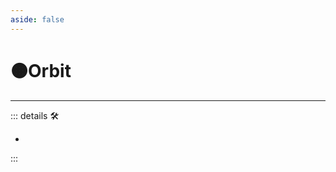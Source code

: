 ```yaml
---
aside: false
---
```

# 🟠<motor>Orbit</motor>

---

<!-- =================================================== -->
<!-- =================================================== -->
<!-- =================================================== -->
<!-- =================================================== -->
<!-- =================================================== -->
::: details 🛠

-

:::